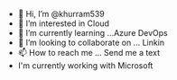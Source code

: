 - 👋 Hi, I’m @khurram539
- 👀 I’m interested in Cloud 
- 🌱 I’m currently learning ...Azure DevOps
- 💞️ I’m looking to collaborate on ... Linkin
- 📫 How to reach me ... Send me a text
-    I'm currently working with Microsoft 

<!---
khurram539/khurram539 is a ✨ special ✨ repository because its `README.md` (this file) appears on your GitHub profile.
You can click the Preview link to take a look at your changes.
--->
